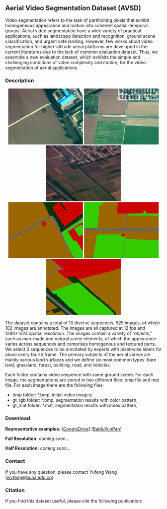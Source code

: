 ## Aerial Video Segmentation Dataset (AVSD)

  Video segmentation refers to the task of partitioning pixels that exhibit homogeneous appearance and motion into coherent spatial-temporal groups. Aerial video segmentation have a wide variety of practical applications, such as landscape detection and recognition, ground scene classification, and urgent safe landing. However, few works about video segmentation for higher-altitude aerial platforms are developed in the current literatures due to the lack of common evaluation dataset. Thus, we assemble a new evaluation dataset, which exhibits the simple and challenging conditions of video complexity and motion, for the video segmentation of aerial applications.

### Description
<div align=center>
<img src="https://raw.githubusercontent.com/wyfeng1020/AVSD/master/examples/ImgData_0351.bmp" width = "240" height = "180" alt="ImgData_0351">
<img src="https://raw.githubusercontent.com/wyfeng1020/AVSD/master/examples/ImgData_1702.bmp" width = "240" height = "180" alt="ImgData_1702">
<img src="https://raw.githubusercontent.com/wyfeng1020/AVSD/master/examples/ImgData_4006.bmp" width = "240" height = "180" alt="ImgData_4006">  
</div>
<div align=center>
<img src="https://raw.githubusercontent.com/wyfeng1020/AVSD/master/examples/ImgData_0351_gt.bmp" width = "240" height = "180" alt="ImgData_0351_gt">
<img src="https://raw.githubusercontent.com/wyfeng1020/AVSD/master/examples/ImgData_1702_gt.bmp" width = "240" height = "180" alt="ImgData_1702_gt">
<img src="https://raw.githubusercontent.com/wyfeng1020/AVSD/master/examples/ImgData_4006_gt.bmp" width = "240" height = "180" alt="ImgData_4006_gt">
</div>

  The dataset contains a total of 10 diverse sequences, 525 images, of which 102 images are annotated. The images are all captured at 12 fps and 1280*1024 spatial resolution. The images contain a variety of “objects,” such as man-made and natural scene elements, of which the appearance varies across sequences and comprises homogenous and textured parts. We select 6 sequences to be annotated by experts with pixel-wise labels for about every fourth frame. The primary subjects of the aerial videos are mainly various land surfaces and we define six most common types: bare land, grassland, forest, building, road, and vehicles.

  Each folder contains video sequence with same ground scene. For each image, the segmentations are stored in two different files: bmp file and mat file.
  For each image there are the following files:
  - bmp folder: *.bmp, initial video images;
  - gt_rgb folder: *.bmp, segmentation results with color pattern;
  - gt_mat folder: *.mat, segmentation results with index pattern;

### Download
**Representative examples:** [[GoogleDrive](https://drive.google.com/file/d/1GnCoeg-qwfJgLCXCFCAXhjfx7cY2RGvb/view?usp=sharing)]       [[BaiduYunPan](https://pan.baidu.com/s/1NzcOnr68YUB8e9YvDTxVGQ)]

**Full Resolution:** _coming soon..._

**Half Resolution:** _coming soon..._

### Contact
  If you have any question, please contact Yufeng Wang (wyfeng@buaa.edu.cn).

### Citation
  If you find this dataset useful, please cite the following publication:
